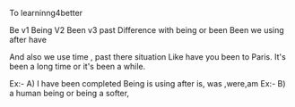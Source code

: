 To learninng4better


Be v1
Being V2
Been v3 past
Difference with being or been
Been we using after have

And also we use time , past there situation
Like have you been to Paris. 
It's been a long time or it's been a while.

Ex:-
   A) I have been completed
Being is using after is, was ,were,am
Ex:-
   B) a human being or being a softer, 

   
